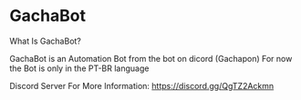 # GachaBot

What Is GachaBot?

GachaBot is an Automation Bot from the bot on dicord (Gachapon)
For now the Bot is only in the PT-BR language

Discord Server For More Information:
https://discord.gg/QgTZ2Ackmn
